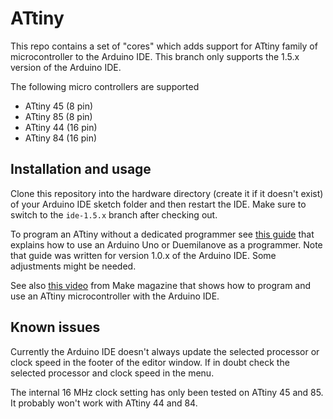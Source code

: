 ATtiny
=======

This repo contains a set of "cores" which adds support for ATtiny family of microcontroller to the Arduino IDE. This branch only supports the 1.5.x version of the Arduino IDE.

The following micro controllers are supported

- ATtiny 45 (8 pin)
- ATtiny 85 (8 pin)
- ATtiny 44 (16 pin)
- ATtiny 84 (16 pin)

Installation and usage
----------------------

Clone this repository into the hardware directory (create it if it doesn't exist) of your Arduino IDE sketch folder and then restart the IDE. Make sure to switch to the `ide-1.5.x` branch after checking out.

To program an ATtiny without a dedicated programmer see [this guide](http://hlt.media.mit.edu/?p=1706) that explains how to use an Arduino Uno or Duemilanove as a programmer. Note that guide was written for version 1.0.x of the Arduino IDE. Some adjustments might be needed.

See also [this video](http://www.youtube.com/watch?v=30rPt802n1k) from Make magazine that shows how to program and use an ATtiny microcontroller with the Arduino IDE.

Known issues
------------

Currently the Arduino IDE doesn't always update the selected processor or clock speed in the footer of the editor window. If in doubt check the selected processor and clock speed in the menu.

The internal 16 MHz clock setting has only been tested on ATtiny 45 and 85. It probably won't work with ATtiny 44 and 84.